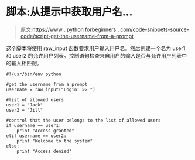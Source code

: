 # 脚本:从提示中获取用户名…

> 原文:[https://www . python forbeginners . com/code-snippets-source-code/script-get-the-username-from-a-prompt](https://www.pythonforbeginners.com/code-snippets-source-code/script-get-the-username-from-a-prompt)

这个脚本将使用 raw_input 函数要求用户输入用户名。然后创建一个名为 user1 和 user2 的允许用户列表。控制语句检查来自用户的输入是否与允许用户列表中的输入相匹配。

```
#!/usr/bin/env python

#get the username from a prompt
username = raw_input("Login: >> ")

#list of allowed users
user1 = "Jack"
user2 = "Jill"

#control that the user belongs to the list of allowed users
if username == user1:
    print "Access granted"
elif username == user2:
    print "Welcome to the system"
else:
    print "Access denied"

```